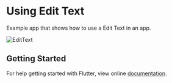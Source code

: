 # Using Edit Text

Example app that shows how to use a Edit Text in an app.


![EditText](https://user-images.githubusercontent.com/74393555/99682392-f6484f00-2aa0-11eb-9d41-dbe735037556.png)


## Getting Started

For help getting started with Flutter, view online [documentation](http://flutter.dev/).
